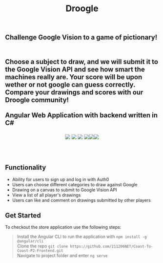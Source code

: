﻿<h1 align="center">  Droogle </h1> <br>
<p align="center">
  <h2>Challenge Google Vision to a game of pictionary!<h2><br>
Choose a subject to draw, and we will submit it to the Google Vision API and see how smart the machines really are. Your score will be upon wether or not google can guess correctly. Compare your drawings and scores with our Droogle community!<br><br>
Angular Web Application with backend written in C#
</p>

<p align="center"><img src="https://img.shields.io/badge/Amazon AWS-FF9900?style=for-the-badge&logo=amazonaws&logoColor=white" />  <img src="https://img.shields.io/badge/Microsoft%20SQL%20Server-CC2927?style=for-the-badge&logo=microsoft%20sql%20server&logoColor=white"  />  <img src="https://img.shields.io/badge/.NET-512BD4?style=for-the-badge&logo=dotnet&logoColor=white" />  <img src="https://img.shields.io/badge/C%23-239120?style=for-the-badge&logo=c-sharp&logoColor=white" /><img src="https://img.shields.io/badge/GoogleCloud-%234285F4.svg?style=for-the-badge&logo=google-cloud&logoColor=white"/><img src="https://img.shields.io/badge/angular-%23DD0031.svg?style=for-the-badge&logo=angular&logoColor=white"/></p>
<br>

## Functionality

* Ability for users to sign up and log in with Auth0
* Users can choose different categories to draw against Google
* Drawing on a canvas to submit to Google Vision API
* View a list of all player's drawings
* Users can like and comment on drawings submitted by other players

## Get Started

To checkout the store application use the following steps:

> Install the Angular CLI to run the application with `npm install -g @angular/cli`<br>
> Clone the repo `git clone https://github.com/211206NET/Coast-To-Coast-P2-Frontend.git`<br>
> Navigate to project folder and enter `ng serve`